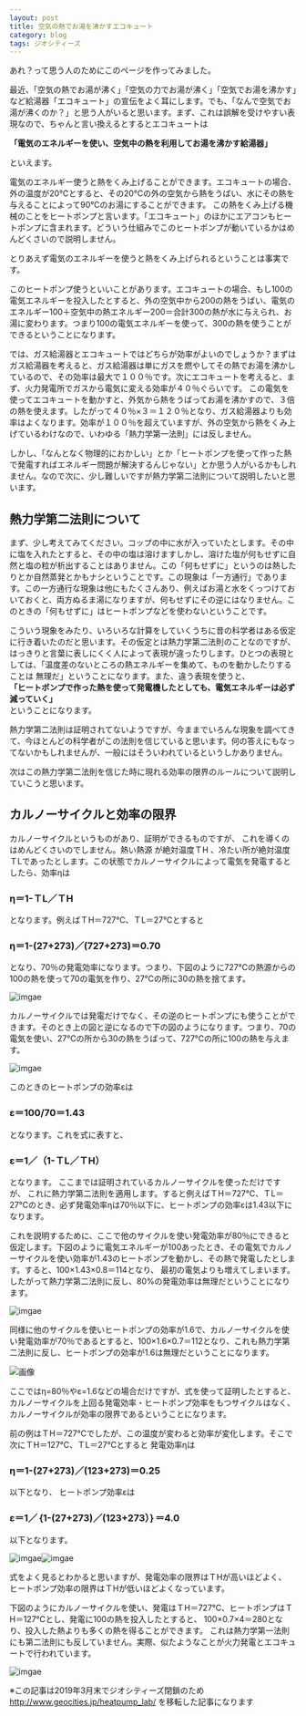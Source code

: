 ```yaml
---
layout: post
title: 空気の熱でお湯を沸かすエコキュート
category: blog
tags: ジオシティーズ
---
```

あれ？って思う人のためにこのページを作ってみました。

最近、「空気の熱でお湯が沸く」「空気の力でお湯が沸く」「空気でお湯を沸かす」など給湯器「エコキュート」の宣伝をよく耳にします。でも、「なんで空気でお湯が沸くのか？」と思う人がいると思います。まず、これは誤解を受けやすい表現なので、ちゃんと言い換えるとするとエコキュートは

**「電気のエネルギーを使い、空気中の熱を利用してお湯を沸かす給湯器」**

といえます。

電気のエネルギー使うと熱をくみ上げることができます。エコキュートの場合、外の温度が20℃とすると、その20℃の外の空気から熱をうばい、水にその熱を与えることによって90℃のお湯にすることができます。
この熱をくみ上げる機械のことをヒートポンプと言います。「エコキュート」のほかにエアコンもヒートポンプに含まれます。どういう仕組みでこのヒートポンプが動いているかはめんどくさいので説明しません。

とりあえず電気のエネルギーを使うと熱をくみ上げられるということは事実です。

このヒートポンプ使うといいことがあります。エコキュートの場合、もし100の電気エネルギーを投入したとすると、外の空気中から200の熱をうばい、電気のエネルギー100＋空気中の熱エネルギー200＝合計300の熱が水に与えられ、お湯に変わります。つまり100の電気エネルギーを使って、300の熱を使うことができるということになります。

では、ガス給湯器とエコキュートではどちらが効率がよいのでしょうか？まずはガス給湯器を考えると、ガス給湯器は単にガスを燃やしてその熱でお湯を沸かしているので、その効率は最大で１００％です。次にエコキュートを考えると、まず、火力発電所でガスから電気に変える効率が４０％ぐらいです。 この電気を使ってエコキュートを動かすと、外気から熱をうばってお湯を沸かすので、３倍の熱を使えます。したがって４０％×３＝１２０％となり、ガス給湯器よりも効率はよくなります。効率が１００％を超えていますが、外の空気から熱をくみ上げているわけなので、いわゆる「熱力学第一法則」には反しません。 

しかし、「なんとなく物理的におかしい」とか「ヒートポンプを使って作った熱で発電すればエネルギー問題が解決するんじゃない」とか思う人がいるかもしれません。なので次に、少し難しいですが熱力学第二法則について説明したいと思います。


## 熱力学第二法則について

まず、少し考えてみてください。コップの中に水が入っていたとします。その中に塩を入れたとすると、その中の塩は溶けますしかし、溶けた塩が何もせずに自然と塩の粒が析出することはありません。この「何もせずに」というのは熱したりとか自然蒸発とかもナシということです。この現象は「一方通行」であります。この一方通行な現象は他にもたくさんあり、例えばお湯と水をくっつけておいておくと、両方ぬるま湯になりますが、何もせずにその逆にはなりません。このときの「何もせずに」はヒートポンプなどを使わないということです。

こういう現象をみたり、いろいろな計算をしていくうちに昔の科学者はある仮定に行き着いたのだと思います。その仮定とは熱力学第二法則のことなのですが、はっきりと言葉に表しにくく人によって表現が違ったりします。ひとつの表現としては、「温度差のないところの熱エネルギーを集めて、ものを動かしたりすることは 無理だ」ということになります。また、違う表現を使うと、  
**「ヒートポンプで作った熱を使って発電機したとしても、電気エネルギーは必ず減っていく」**  
ということになります。

熱力学第二法則は証明されてないようですが、今ままでいろんな現象を調べてきて、今ほとんどの科学者がこの法則を信じていると思います。何の答えにもなってないかもしれませんが、一般にはそういわれているというしかありません。

次はこの熱力学第二法則を信じた時に現れる効率の限界のルールについて説明していこうと思います。

## カルノーサイクルと効率の限界

カルノーサイクルというものがあり、証明ができるものですが、 これを導くのはめんどくさいのでしません。熱い熱源 が絶対温度ＴH 、冷たい所が絶対温度ＴLであったとします。この状態でカルノーサイクルによって電気を発電するとしたら、効率ηは

### η＝1-ＴL／ＴH　　　

となります。例えばＴH＝727℃、ＴL＝27℃とすると

### η＝1-(27+273)／(727+273)＝0.70

となり、70％の発電効率になります。つまり、下図のように727℃の熱源からの100の熱を使って70の電気を作り、27℃の所に30の熱を捨てます。

![imgae](/images/20050416-kalno1.jpg)

カルノーサイクルでは発電だけでなく、その逆のヒートポンプにも使うことができます。そのとき上の図と逆になるので下の図のようになります。つまり、70の電気を使い、27℃の所から30の熱をうばって、727℃の所に100の熱を与えます。

![imgae](/images/20050416-heat1.jpg)

このときのヒートポンプの効率εは

### ε＝100/70＝1.43  

となります。これを式に表すと、

### ε＝1／（1-ＴL／ＴH）  

となります。
ここまでは証明されているカルノーサイクルを使っただけですが、 これに熱力学第二法則を適用します。すると例えばＴH＝727℃、ＴL＝27℃のとき、必ず発電効率ηは70％以下に、ヒートポンプの効率εは1.43以下になります。

これを説明するために、ここで他のサイクルを使い発電効率が80％にできると仮定します。下図のように電気エネルギーが100あったとき、その電気でカルノーサイクルを使い効率が1.43のヒートポンプを動かし、その熱で発電したとします。すると、100×1.43×0.8＝114となり、 最初の電気よりも増えてしまいます。したがって熱力学第二法則に反し、80%の発電効率は無理だということになります。

![imgae](/images/20050416-fuka1.jpg)

同様に他のサイクルを使いヒートポンプの効率が1.6で、カルノーサイクルを使い発電効率が70％であるとすると、100×1.6×0.7＝112となり、これも熱力学第二法則に反し、ヒートポンプの効率が1.6は無理だということになります。

![画像](/images/20050416-fuka2.jpg)

ここではη=80％やε=1.6などの場合だけですが、式を使って証明したとすると、カルノーサイクルを上回る発電効率・ヒートポンプ効率をもつサイクルはなく、カルノーサイクルが効率の限界であるということになります。


前の例はＴH＝727℃でしたが、この温度が変わると効率が変化します。そこで次にＴH＝127℃、ＴL＝27℃とすると 発電効率ηは

### η＝1-(27+273)／(123+273)＝0.25  

以下となり、 ヒートポンプ効率εは

### ε＝1／｛1-(27+273)／(123+273）｝＝4.0  

以下となります。

![imgae](/images/20050416-kalno2.jpg)![imgae](/images/20050416-heat2.jpg)

式をよく見るとわかると思いますが、発電効率の限界はＴHが高いほどよく、
ヒートポンプ効率の限界はＴHが低いほどよくなっています。

下図のようにカルノーサイクルを使い、発電はＴH＝727℃、ヒートポンプはＴH＝127℃とし、発電に100の熱を投入したとすると、 100×0.7×4＝280となり、投入した熱よりも多くの熱を得ることができます。
これは熱力学第一法則にも第二法則にも反していません。実際、似たようなことが火力発電とエコキュートで行われています。

![imgae](/images/20050416-sys.jpg)


※この記事は2019年3月末でジオシティーズ閉鎖のため http://www.geocities.jp/heatpump_lab/ を移転した記事になります
